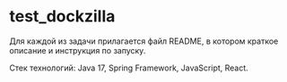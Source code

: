 # test_dockzilla

Для каждой из задачи прилагается файл README, в котором краткое описание и инструкция по запуску.

Стек технологий: Java 17, Spring Framework, JavaScript, React.